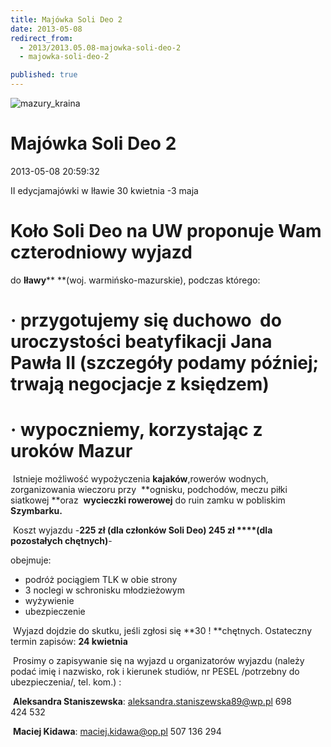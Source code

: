 ```yaml
---
title: Majówka Soli Deo 2
date: 2013-05-08
redirect_from: 
  - 2013/2013.05.08-majowka-soli-deo-2
  - majowka-soli-deo-2

published: true
---
```



![mazury_kraina](images/stories/mazury_kraina.jpg)

# Majówka Soli Deo 2

<time>2013-05-08 20:59:32</time>







II edycjamajówki w Iławie 30 kwietnia -3 maja


# Koło Soli Deo na UW proponuje Wam czterodniowy wyjazd 
 do **Iławy**** **(woj. warmińsko-mazurskie), podczas którego:
# · przygotujemy się duchowo  do uroczystości beatyfikacji Jana Pawła II (szczegóły podamy później; trwają negocjacje z księdzem)
# · wypoczniemy, korzystając z uroków Mazur
<!--{{intro-break}}-->


 Istnieje możliwość wypożyczenia **kajaków**,rowerów wodnych, zorganizowania wieczoru przy  **ognisku, podchodów, meczu piłki siatkowej **oraz  **wycieczki rowerowej** do ruin zamku w pobliskim **Szymbarku.**

 Koszt wyjazdu -**225 zł ****(dla członków Soli Deo)**** 245 zł ****(dla pozostałych chętnych)**-

obejmuje:
<ul>
<li>podróż      pociągiem TLK w obie strony</li>
<li>3      noclegi w schronisku młodzieżowym</li>
<li>wyżywienie</li>
<li>ubezpieczenie</li>
</ul>

 Wyjazd dojdzie do skutku, jeśli zgłosi się **30 ! **chętnych. Ostateczny termin zapisów: **24 kwietnia**

 Prosimy o zapisywanie się na wyjazd u organizatorów wyjazdu (należy podać imię i nazwisko, rok i kierunek studiów, nr PESEL /potrzebny do ubezpieczenia/, tel. kom.) :

 **Aleksandra Staniszewska**: aleksandra.staniszewska89@wp.pl 698 424 532

 **Maciej Kidawa**: maciej.kidawa@op.pl 507 136 294
 


<!--{{json:{"created_date":"2013-05-08 20:59:32","publish_down":"0000-00-00 00:00:00","id":"129"}}}-->